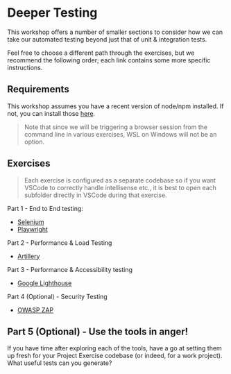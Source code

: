 # Deeper Testing

This workshop offers a number of smaller sections to consider how we can take our automated testing beyond just that of unit & integration tests.

Feel free to choose a different path through the exercises, but we recommend the following order; each link contains some more specific instructions.

## Requirements

This workshop assumes you have a recent version of node/npm installed. If not, you can install those [here](https://nodejs.org/en/download/).

> Note that since we will be triggering a browser session from the command line in various exercises, WSL on Windows will not be an option.

## Exercises

> Each exercise is configured as a separate codebase so if you want VSCode to correctly handle intellisense etc., it is best to open each subfolder directly in VSCode during that exercise.

Part 1 - End to End testing:
* [Selenium](./e2e-selenium/Readme.md)
* [Playwright](./playwright/Readme.md)

Part 2 - Performance & Load Testing
* [Artillery](./artillery/Readme.md)

Part 3 - Performance & Accessibility testing
* [Google Lighthouse](./lighthouse/Readme.md)

Part 4 (Optional) - Security Testing
* [OWASP ZAP](./zap/Readme.md)

## Part 5 (Optional) - Use the tools in anger!

If you have time after exploring each of the tools, have a go at setting them up fresh for your Project Exercise codebase (or indeed, for a work project). What useful tests can you generate?